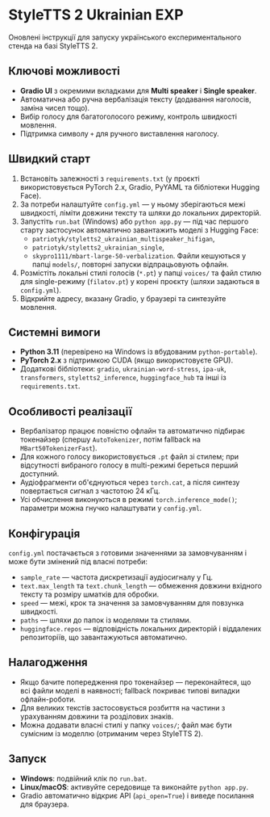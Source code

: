 # StyleTTS 2 Ukrainian EXP

Оновлені інструкції для запуску українського експериментального стенда на базі StyleTTS 2.

## Ключові можливості
- **Gradio UI** з окремими вкладками для **Multi speaker** і **Single speaker**.
- Автоматична або ручна вербалізація тексту (додавання наголосів, заміна чисел тощо).
- Вибір голосу для багатоголосого режиму, контроль швидкості мовлення.
- Підтримка символу `+` для ручного виставлення наголосу.

## Швидкий старт
1. Встановіть залежності з `requirements.txt` (у проєкті використовується PyTorch 2.x, Gradio, PyYAML та бібліотеки Hugging Face).
2. За потреби налаштуйте `config.yml` — у ньому зберігаються межі швидкості, ліміти довжини тексту та шляхи до локальних директорій.
3. Запустіть `run.bat` (Windows) або `python app.py` — під час першого старту застосунок автоматично завантажить моделі з Hugging Face:
   - `patriotyk/styletts2_ukrainian_multispeaker_hifigan`,
   - `patriotyk/styletts2_ukrainian_single`,
   - `skypro1111/mbart-large-50-verbalization`.
   Файли кешуються у папці `models/`, повторні запуски відпрацьовують офлайн.
4. Розмістіть локальні стилі голосів (`*.pt`) у папці `voices/` та файл стилю для single-режиму (`filatov.pt`) у корені проєкту (шляхи задаються в `config.yml`).
5. Відкрийте адресу, вказану Gradio, у браузері та синтезуйте мовлення.

## Системні вимоги
- **Python 3.11** (перевірено на Windows із вбудованим `python-portable`).
- **PyTorch 2.x** з підтримкою CUDA (якщо використовуєте GPU).
- Додаткові бібліотеки: `gradio`, `ukrainian-word-stress`, `ipa-uk`, `transformers`, `styletts2_inference`, `huggingface_hub` та інші із `requirements.txt`.

## Особливості реалізації
- Вербалізатор працює повністю офлайн та автоматично підбирає токенайзер (спершу `AutoTokenizer`, потім fallback на `MBart50TokenizerFast`).
- Для кожного голосу використовується `.pt` файл зі стилем; при відсутності вибраного голосу в multi-режимі береться перший доступний.
- Аудіофрагменти об'єднуються через `torch.cat`, а після синтезу повертається сигнал з частотою 24 кГц.
- Усі обчислення виконуються в режимі `torch.inference_mode()`; параметри можна гнучко налаштувати у `config.yml`.

## Конфігурація
`config.yml` постачається з готовими значеннями за замовчуванням і може бути змінений під власні потреби:
- `sample_rate` — частота дискретизації аудіосигналу у Гц.
- `text.max_length` та `text.chunk_length` — обмеження довжини вхідного тексту та розміру шматків для обробки.
- `speed` — межі, крок та значення за замовчуванням для повзунка швидкості.
- `paths` — шляхи до папок із моделями та стилями.
- `huggingface.repos` — відповідність локальних директорій і віддалених репозиторіїв, що завантажуються автоматично.

## Налагодження
- Якщо бачите попередження про токенайзер — переконайтеся, що всі файли моделі в наявності; fallback покриває типові випадки офлайн-роботи.
- Для великих текстів застосовується розбиття на частини з урахуванням довжини та розділових знаків.
- Можна додавати власні стилі у папку `voices/`; файл має бути сумісним із моделлю (отриманим через StyleTTS 2).

## Запуск
- **Windows**: подвійний клік по `run.bat`.
- **Linux/macOS**: активуйте середовище та виконайте `python app.py`.
- Gradio автоматично відкриє API (`api_open=True`) і виведе посилання для браузера.
